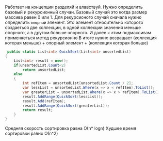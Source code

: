 Работает на концепции разделяй и влавствуй. Нужно определить базовый и рекурсионный случаи.
Базовый случай это когда размер массива равен 0 или 1.
Для рекурсионого случай сначала нужно определить `опорный` элемент. Это элемент относительно которого создаеться две коллекции, в одной коллекции значения меньше опорного, а в другом больше опорного. И далее к этим подмассивам применяеться метод рекурсионно
В итоге нужно возращает  (коллекция которая меньше) + опорный элемент + (коллекция которая больше)
```C#
 public static List<int> QuickSort(List<int> unsortedList)
{
	List<int> result = new();
	if(unsortedList.Count<2)
		return unsortedList;
	else
	{
		int refItem = unsortedList[unsortedList.Count / 2];
		var lessList = unsortedList.Where(x => x < refItem).ToList();
		var greaterList = unsortedList.Where(x => x > refItem).ToList();
		result.AddRange(QuickSort(lessList));
		result.Add(refItem);
		result.AddRange(QuickSort(greaterList));
		return result;
	}
}
```
Средняя скорость сортировка равна О(n* logn)
Худшее время сортировки равно О(n^2)